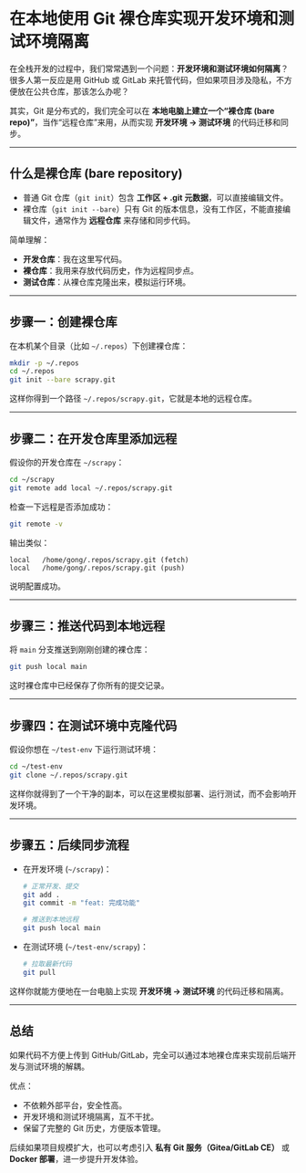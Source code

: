 # 在本地使用 Git 裸仓库实现开发环境和测试环境隔离

在全栈开发的过程中，我们常常遇到一个问题：**开发环境和测试环境如何隔离**？
很多人第一反应是用 GitHub 或 GitLab 来托管代码，但如果项目涉及隐私，不方便放在公共仓库，那该怎么办呢？

其实，Git 是分布式的，我们完全可以在 **本地电脑上建立一个“裸仓库 (bare repo)”**，当作“远程仓库”来用，从而实现 **开发环境 → 测试环境** 的代码迁移和同步。

---

## 什么是裸仓库 (bare repository)

* 普通 Git 仓库（`git init`）包含 **工作区 + .git 元数据**，可以直接编辑文件。
* 裸仓库（`git init --bare`）只有 Git 的版本信息，没有工作区，不能直接编辑文件，通常作为 **远程仓库** 来存储和同步代码。

简单理解：

* **开发仓库**：我在这里写代码。
* **裸仓库**：我用来存放代码历史，作为远程同步点。
* **测试仓库**：从裸仓库克隆出来，模拟运行环境。

---

## 步骤一：创建裸仓库

在本机某个目录（比如 `~/.repos`）下创建裸仓库：

```bash
mkdir -p ~/.repos
cd ~/.repos
git init --bare scrapy.git
```

这样你得到一个路径 `~/.repos/scrapy.git`，它就是本地的远程仓库。

---

## 步骤二：在开发仓库里添加远程

假设你的开发仓库在 `~/scrapy`：

```bash
cd ~/scrapy
git remote add local ~/.repos/scrapy.git
```

检查一下远程是否添加成功：

```bash
git remote -v
```

输出类似：

```
local	/home/gong/.repos/scrapy.git (fetch)
local	/home/gong/.repos/scrapy.git (push)
```

说明配置成功。

---

## 步骤三：推送代码到本地远程

将 `main` 分支推送到刚刚创建的裸仓库：

```bash
git push local main
```

这时裸仓库中已经保存了你所有的提交记录。

---

## 步骤四：在测试环境中克隆代码

假设你想在 `~/test-env` 下运行测试环境：

```bash
cd ~/test-env
git clone ~/.repos/scrapy.git
```

这样你就得到了一个干净的副本，可以在这里模拟部署、运行测试，而不会影响开发环境。

---

## 步骤五：后续同步流程

* 在开发环境 (`~/scrapy`)：

  ```bash
  # 正常开发、提交
  git add .
  git commit -m "feat: 完成功能"

  # 推送到本地远程
  git push local main
  ```

* 在测试环境 (`~/test-env/scrapy`)：

  ```bash
  # 拉取最新代码
  git pull
  ```

这样你就能方便地在一台电脑上实现 **开发环境 → 测试环境** 的代码迁移和隔离。

---

## 总结

如果代码不方便上传到 GitHub/GitLab，完全可以通过本地裸仓库来实现前后端开发与测试环境的解耦。

优点：

* 不依赖外部平台，安全性高。
* 开发环境和测试环境隔离，互不干扰。
* 保留了完整的 Git 历史，方便版本管理。

后续如果项目规模扩大，也可以考虑引入 **私有 Git 服务（Gitea/GitLab CE）** 或 **Docker 部署**，进一步提升开发体验。

